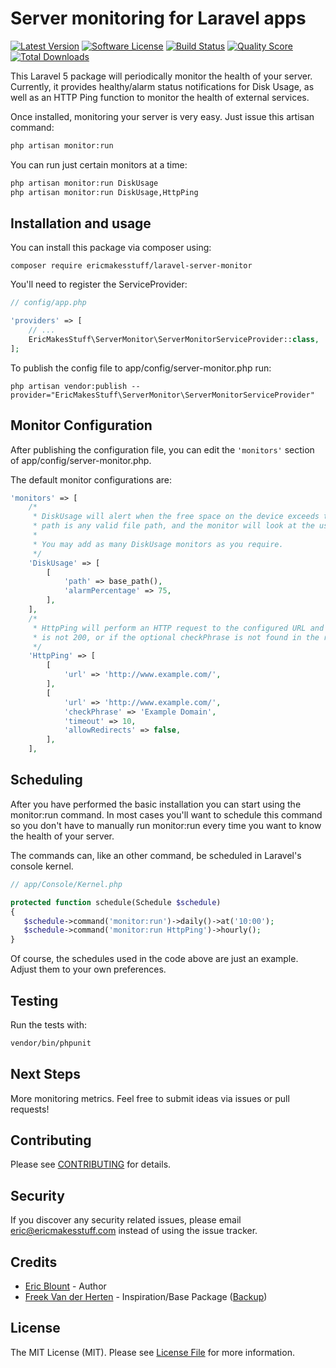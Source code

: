 # Server monitoring for Laravel apps

[![Latest Version](https://img.shields.io/github/release/ericmakesstuff/laravel-server-monitor.svg?style=flat-square)](https://github.com/ericmakesstuff/laravel-server-monitor/releases)
[![Software License](https://img.shields.io/badge/license-MIT-brightgreen.svg?style=flat-square)](LICENSE.md)
[![Build Status](https://img.shields.io/travis/ericmakesstuff/laravel-server-monitor/master.svg?style=flat-square)](https://travis-ci.org/ericmakesstuff/laravel-server-monitor)
[![Quality Score](https://img.shields.io/scrutinizer/g/ericmakesstuff/laravel-server-monitor.svg?style=flat-square)](https://scrutinizer-ci.com/g/ericmakesstuff/laravel-server-monitor)
[![Total Downloads](https://img.shields.io/packagist/dt/ericmakesstuff/laravel-server-monitor.svg?style=flat-square)](https://packagist.org/packages/ericmakesstuff/laravel-server-monitor)

This Laravel 5 package will periodically monitor the health of your server. Currently, it provides healthy/alarm status notifications for Disk Usage, as well as an HTTP Ping function to monitor the health of external services.

Once installed, monitoring your server is very easy. Just issue this artisan command:

``` bash
php artisan monitor:run
```

You can run just certain monitors at a time:

``` bash
php artisan monitor:run DiskUsage
php artisan monitor:run DiskUsage,HttpPing
```

## Installation and usage

You can install this package via composer using:

`composer require ericmakesstuff/laravel-server-monitor`

You'll need to register the ServiceProvider:

```php
// config/app.php

'providers' => [
    // ...
    EricMakesStuff\ServerMonitor\ServerMonitorServiceProvider::class,
];
```

To publish the config file to app/config/server-monitor.php run:

`php artisan vendor:publish --provider="EricMakesStuff\ServerMonitor\ServerMonitorServiceProvider"`

## Monitor Configuration

After publishing the configuration file, you can edit the `'monitors'` section of app/config/server-monitor.php.

The default monitor configurations are:

```php
'monitors' => [
    /*
     * DiskUsage will alert when the free space on the device exceeds the alarmPercentage.
     * path is any valid file path, and the monitor will look at the usage of that disk partition.
     *
     * You may add as many DiskUsage monitors as you require.
     */
    'DiskUsage' => [
        [
            'path' => base_path(),
            'alarmPercentage' => 75,
        ],
    ],
    /*
     * HttpPing will perform an HTTP request to the configured URL and alert if the response code
     * is not 200, or if the optional checkPhrase is not found in the response.
     */
    'HttpPing' => [
        [
            'url' => 'http://www.example.com/',
        ],
        [
            'url' => 'http://www.example.com/',
            'checkPhrase' => 'Example Domain',
            'timeout' => 10,
            'allowRedirects' => false,
        ],
    ],
```

## Scheduling

After you have performed the basic installation you can start using the monitor:run command. In most cases you'll want to schedule this command so you don't have to manually run monitor:run every time you want to know the health of your server.

The commands can, like an other command, be scheduled in Laravel's console kernel.

```php
// app/Console/Kernel.php

protected function schedule(Schedule $schedule)
{
   $schedule->command('monitor:run')->daily()->at('10:00');
   $schedule->command('monitor:run HttpPing')->hourly();
}
```

Of course, the schedules used in the code above are just an example. Adjust them to your own preferences.

## Testing

Run the tests with:

``` bash
vendor/bin/phpunit
```

## Next Steps

More monitoring metrics. Feel free to submit ideas via issues or pull requests!

## Contributing

Please see [CONTRIBUTING](CONTRIBUTING.md) for details.

## Security

If you discover any security related issues, please email eric@ericmakesstuff.com instead of using the issue tracker.

## Credits

- [Eric Blount](https://github.com/ericmakesstuff) - Author
- [Freek Van der Herten](https://github.com/freekmurze) - Inspiration/Base Package ([Backup](https://github.com/spatie/laravel-backup))

## License

The MIT License (MIT). Please see [License File](LICENSE.md) for more information.
